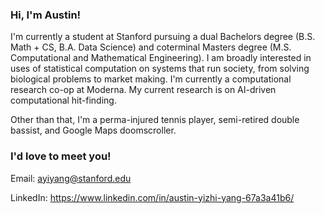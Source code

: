 ### Hi, I'm Austin! 

I'm currently a student at Stanford pursuing a dual Bachelors degree (B.S. Math + CS, B.A. Data Science) and coterminal Masters degree (M.S. Computational and Mathematical Engineering). I am broadly interested in uses of statistical computation on systems that run society, from solving biological problems to market making. I'm currently a computational research co-op at Moderna. My current research is on AI-driven computational hit-finding. 

Other than that, I'm a perma-injured tennis player, semi-retired double bassist, and Google Maps doomscroller. 

### I'd love to meet you! 

Email: ayiyang@stanford.edu

LinkedIn: https://www.linkedin.com/in/austin-yizhi-yang-67a3a41b6/

